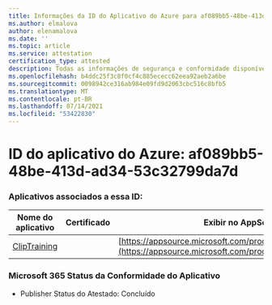 ```yaml
---
title: Informações da ID do Aplicativo do Azure para af089bb5-48be-413d-ad34-53c32799da7d
ms.author: elmalova
author: elenamalova
ms.date: ''
ms.topic: article
ms.service: attestation
certification_type: attested
description: Todas as informações de segurança e conformidade disponíveis para af089bb5-48be-413d-ad34-53c32799da7d.
ms.openlocfilehash: b4ddc25f3c8f0cf4c885ececc62eea92aeb2a6be
ms.sourcegitcommit: 0098942ce316ab984e09fd9d2063cbc516c8bfb5
ms.translationtype: MT
ms.contentlocale: pt-BR
ms.lasthandoff: 07/14/2021
ms.locfileid: "53422830"
---
```

# <a name="azure-app-id-af089bb5-48be-413d-ad34-53c32799da7d"></a>ID do aplicativo do Azure: af089bb5-48be-413d-ad34-53c32799da7d


### <a name="apps-associated-with-this-id"></a>Aplicativos associados a essa ID:
| **Nome do aplicativo** | **Certificado** | **Exibir no AppSource** |
|-|-|-|
| [ClipTraining](https://docs.microsoft.com/en-us/microsoft-365-app-certification/forward/WA200001687) |  | [https://appsource.microsoft.com/product/office/WA200001687](https://appsource.microsoft.com/product/office/WA200001687) |

### <a name="microsoft-365-app-compliance-status"></a>Microsoft 365 Status da Conformidade do Aplicativo
- Publisher Status do Atestado: Concluído

